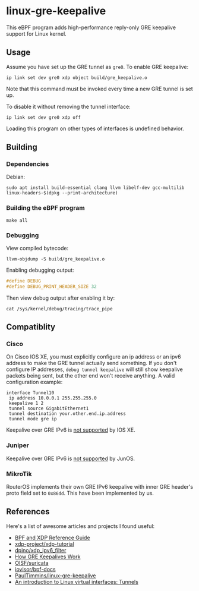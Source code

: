 # linux-gre-keepalive

This eBPF program adds high-performance reply-only GRE keepalive support for Linux kernel.

## Usage

Assume you have set up the GRE tunnel as `gre0`. To enable GRE keepalive:

```shell
ip link set dev gre0 xdp object build/gre_keepalive.o
```

Note that this command must be invoked every time a new GRE tunnel is set up.

To disable it without removing the tunnel interface:

```shell
ip link set dev gre0 xdp off
```

Loading this program on other types of interfaces is undefined behavior.

## Building

### Dependencies

Debian:

```shell
sudo apt install build-essential clang llvm libelf-dev gcc-multilib linux-headers-$(dpkg --print-architecture)
```

### Building the eBPF program

```shell
make all
```

### Debugging

View compiled bytecode:

```shell
llvm-objdump -S build/gre_keepalive.o
```

Enabling debugging output:

```c
#define DEBUG
#define DEBUG_PRINT_HEADER_SIZE 32
```

Then view debug output after enabling it by:

```shell
cat /sys/kernel/debug/tracing/trace_pipe
```

## Compatiblity

### Cisco

On Cisco IOS XE, you must explicitly configure an ip address or an ipv6 address to make the GRE tunnel actually send something. If you don't configure IP addresses, `debug tunnel keepalive` will still show keepalive packets being sent, but the other end won't receive anything. A valid configuration example:

```
interface Tunnel10
 ip address 10.0.0.1 255.255.255.0
 keepalive 1 2
 tunnel source GigabitEthernet1
 tunnel destination your.other.end.ip.address
 tunnel mode gre ip
```

Keepalive over GRE IPv6 is [not supported](https://www.cisco.com/c/en/us/td/docs/ios-xml/ios/interface/configuration/xe-16-6/ir-xe-16-6-book/ir-gre-ipv6-tunls-xe.html#GUID-B8369497-671A-4B51-A749-A81971011A29) by IOS XE.

### Juniper

Keepalive over GRE IPv6 is [not supported](https://www.juniper.net/documentation/en_US/junos/topics/concept/gre-keepalive-time-overview.html) by JunOS.

### MikroTik

RouterOS implements their own GRE IPv6 keepalive with inner GRE header's proto field set to `0x86dd`. This have been implemented by us.

## References

Here's a list of awesome articles and projects I found useful:

* [BPF and XDP Reference Guide](https://docs.cilium.io/en/latest/bpf/)
* [xdp-project/xdp-tutorial](https://github.com/xdp-project/xdp-tutorial)
* [dpino/xdp_ipv6_filter](https://github.com/dpino/xdp_ipv6_filter)
* [How GRE Keepalives Work](https://www.cisco.com/c/en/us/support/docs/ip/generic-routing-encapsulation-gre/63760-gre-keepalives-63760.html)
* [OISF/suricata](https://github.com/OISF/suricata)
* [iovisor/bpf-docs](https://github.com/iovisor/bpf-docs)
* [PaulTimmins/linux-gre-keepalive](https://github.com/PaulTimmins/linux-gre-keepalive)
* [An introduction to Linux virtual interfaces: Tunnels](https://developers.redhat.com/blog/2019/05/17/an-introduction-to-linux-virtual-interfaces-tunnels/)
